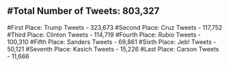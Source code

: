 #Total Number of Tweets: 803,327 
---
#First Place: Trump Tweets - 323,673
#Second Place: Cruz Tweets - 117,752
#Third Place: Clinton Tweets - 114,719
#Fourth Place: Rubio Tweets - 100,310
#Fifth Place: Sanders Tweets - 69,861
#Sixth Place: Jeb! Tweets - 50,121
#Seventh Place: Kasich Tweets - 15,226
#Last Place: Carson Tweets - 11,666
